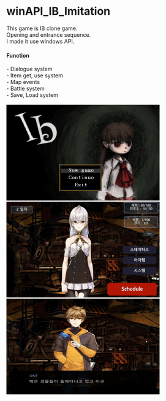 # winAPI_IB_Imitation
This game is IB clone game.<br>
Opening and entrance sequence.<br>
I made it use windows API.<br>
<H4>Function</H4>
- Dialogue system<br>
- Item get, use system<br>
- Map events<br>
- Battle system<br>
- Save, Load system<br><br>

<img src="https://github.com/TeddyUm/winAPI_IB_Imitation/blob/main/1677012025827.jpg" width="400" height="250">
<img src="https://github.com/TeddyUm/ApocalypseGirl/blob/main/1676963618533.jpg" width="400" height="250">
<img src="https://github.com/TeddyUm/ApocalypseGirl/blob/main/1676963590172.jpg" width="400" height="250">
